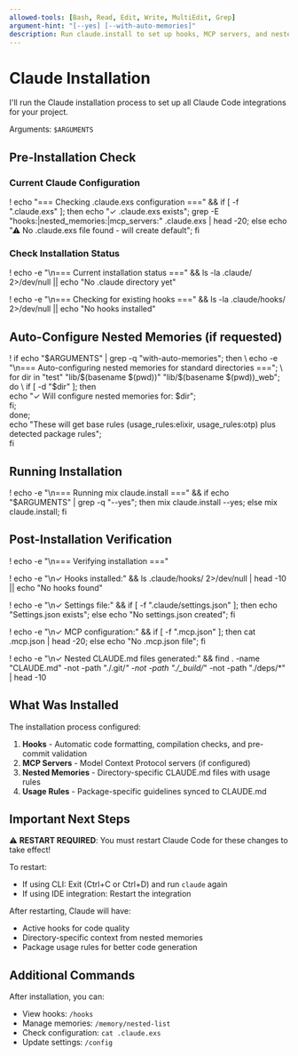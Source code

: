 ```yaml
---
allowed-tools: [Bash, Read, Edit, Write, MultiEdit, Grep]
argument-hint: "[--yes] [--with-auto-memories]"
description: Run claude.install to set up hooks, MCP servers, and nested memories
---
```


# Claude Installation

I'll run the Claude installation process to set up all Claude Code integrations for your project.

Arguments: `$ARGUMENTS`

## Pre-Installation Check

### Current Claude Configuration

! echo "=== Checking .claude.exs configuration ===" && if [ -f ".claude.exs" ]; then echo "✓ .claude.exs exists"; grep -E "hooks:|nested_memories:|mcp_servers:" .claude.exs | head -20; else echo "⚠ No .claude.exs file found - will create default"; fi

### Check Installation Status

! echo -e "\n=== Current installation status ===" && ls -la .claude/ 2>/dev/null || echo "No .claude directory yet"

! echo -e "\n=== Checking for existing hooks ===" && ls -la .claude/hooks/ 2>/dev/null || echo "No hooks installed"


## Auto-Configure Nested Memories (if requested)

! if echo "$ARGUMENTS" | grep -q "with-auto-memories"; then \
    echo -e "\n=== Auto-configuring nested memories for standard directories ==="; \
    for dir in "test" "lib/$(basename $(pwd))" "lib/$(basename $(pwd))_web"; do \
      if [ -d "$dir" ]; then \
        echo "✓ Will configure nested memories for: $dir"; \
      fi; \
    done; \
    echo "These will get base rules (usage_rules:elixir, usage_rules:otp) plus detected package rules"; \
  fi

## Running Installation

! echo -e "\n=== Running mix claude.install ===" && if echo "$ARGUMENTS" | grep -q "\-\-yes"; then mix claude.install --yes; else mix claude.install; fi

## Post-Installation Verification

! echo -e "\n=== Verifying installation ===" 

! echo -e "\n✓ Hooks installed:" && ls .claude/hooks/ 2>/dev/null | head -10 || echo "No hooks found"

! echo -e "\n✓ Settings file:" && if [ -f ".claude/settings.json" ]; then echo "Settings.json exists"; else echo "No settings.json created"; fi

! echo -e "\n✓ MCP configuration:" && if [ -f ".mcp.json" ]; then cat .mcp.json | head -20; else echo "No .mcp.json file"; fi

! echo -e "\n✓ Nested CLAUDE.md files generated:" && find . -name "CLAUDE.md" -not -path "./.git/*" -not -path "./_build/*" -not -path "./deps/*" | head -10

## What Was Installed

The installation process configured:

1. **Hooks** - Automatic code formatting, compilation checks, and pre-commit validation
2. **MCP Servers** - Model Context Protocol servers (if configured)
3. **Nested Memories** - Directory-specific CLAUDE.md files with usage rules
4. **Usage Rules** - Package-specific guidelines synced to CLAUDE.md

## Important Next Steps

⚠️ **RESTART REQUIRED**: You must restart Claude Code for these changes to take effect!

To restart:
- If using CLI: Exit (Ctrl+C or Ctrl+D) and run `claude` again
- If using IDE integration: Restart the integration

After restarting, Claude will have:
- Active hooks for code quality
- Directory-specific context from nested memories
- Package usage rules for better code generation

## Additional Commands

After installation, you can:
- View hooks: `/hooks`
- Manage memories: `/memory/nested-list`
- Check configuration: `cat .claude.exs`
- Update settings: `/config`

